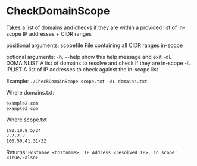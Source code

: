 # CheckDomainScope
Takes a list of domains and checks if they are within a provided list of in-scope IP addresses + CIDR ranges

positional arguments:
  scopefile       File containing all CIDR ranges in-scope

optional arguments:
  -h, --help      show this help message and exit
  -dL DOMAINLIST  A list of domains to resolve and check if they are in-scope
  -iL IPLIST      A list of IP addresses to check against the in-scope list

Example: 
`./CheckDomainScope scope.txt -dL domains.txt`

Where domains.txt:
```Example1.com
example2.com
example3.com
```

Where scope.txt
```1.1.1.1/30
192.10.8.5/24
2.2.2.2
100.50.41.31/32
```

Returns: `Hostname <hostname>, IP Address <resolved IP>, in scope: <True/False>`
